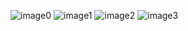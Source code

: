 ![image0](https://github.com/JustSashaUP/bank-managment-system/assets/94720780/ca0cc847-c86e-4055-aa83-41da4d3eb1cd)
![image1](https://github.com/JustSashaUP/bank-managment-system/assets/94720780/a538673f-8468-441e-adb1-694f386aa13a)
![image2](https://github.com/JustSashaUP/bank-managment-system/assets/94720780/1313c58f-d611-44e0-ac0c-e3d099056d61)
![image3](https://github.com/JustSashaUP/bank-managment-system/assets/94720780/209932b6-2625-4a1a-bb9d-8140e7d04bd4)

